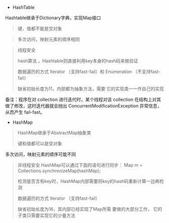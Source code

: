  - HashTable


> 
Hashtable继承于Dictionary字典，实现Map接口  

> 键、值都不能是空对象 
 
 >多次访问，映射元素的顺序相同  
 
>线程安全 
> 
>
>hash算法 ，Hashtable则直接利用key本身的hash码来做验证 
>
>数据遍历的方式 Iterator （支持fast-fail）和 Enumeration （不支持fast-fail） 
> 
> 缺省初始长度为11，内部都为抽象方法，需要 它的实现类一一作自己的实现 

备注：程序在对 collection 进行迭代时，某个线程对该 collection 在结构上对其做了修改，这时迭代器就会抛出 ConcurrentModificationException 异常信息，从而产生 fail-fast。

 - HashMap

> HashMap继承于AbstractMap抽象类 
> 
> 键和值都可以是空对象  
> 
 多次访问，映射元素的顺序可能不同  
 
>  非线程安全 
 HashMap可以通过下面的语句进行同步：
Map m = Collections.synchronizeMap(hashMap);
> 
> 检测是否含有key时，HashMap内部需要将key的hash码重新计算一边再检测
> 
> 数据遍历的方式 Iterator （支持fast-fail）
> 
> 缺省初始长度为16，其内部已经实现了Map所需 要做的大部分工作， 它的子类只需要实现它的少量方法